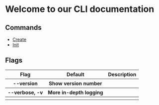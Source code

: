 # Welcome to our CLI documentation

## Commands

- [Create](./commands/create)
- [Init](./commands/.init)

## Flags

<table id="create-table">
    <thead>
        <tr>
            <th>Flag</th>
            <th>Default</th>
            <th>Description</th>
        </tr>
    </thead>
    <tbody>
        <tr>
            <th>--version</th>
            <th>Show version number</th>
            <th></th>
        </tr>
        <tr>
            <th>--verbose, -v</th>
            <th>More in-depth logging</th>
            <th></th>
        </tr>
        <tr>
            <th></th>
            <th></th>
            <th></th>
        </tr>
    </tbody>
</table>
